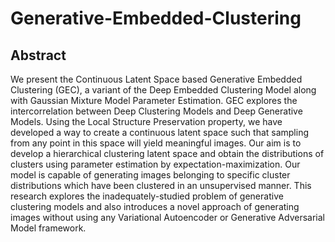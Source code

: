 # Generative-Embedded-Clustering

## Abstract

We present the Continuous Latent Space based Generative Embedded Clustering (GEC), a variant of the Deep Embedded Clustering Model along with Gaussian Mixture Model Parameter Estimation. GEC explores the intercorrelation between Deep Clustering Models and Deep Generative Models. Using the Local Structure Preservation property, we have developed a way to create a continuous latent space such that sampling from any point in this space will yield meaningful images. Our aim is to develop a hierarchical clustering latent space and obtain the distributions of clusters using parameter estimation by expectation-maximization. Our model is capable of generating images belonging to specific cluster distributions which have been clustered in an unsupervised manner. This research explores the inadequately-studied problem of generative clustering models and also introduces a novel approach of generating images without using any Variational Autoencoder or Generative Adversarial Model framework.
 
